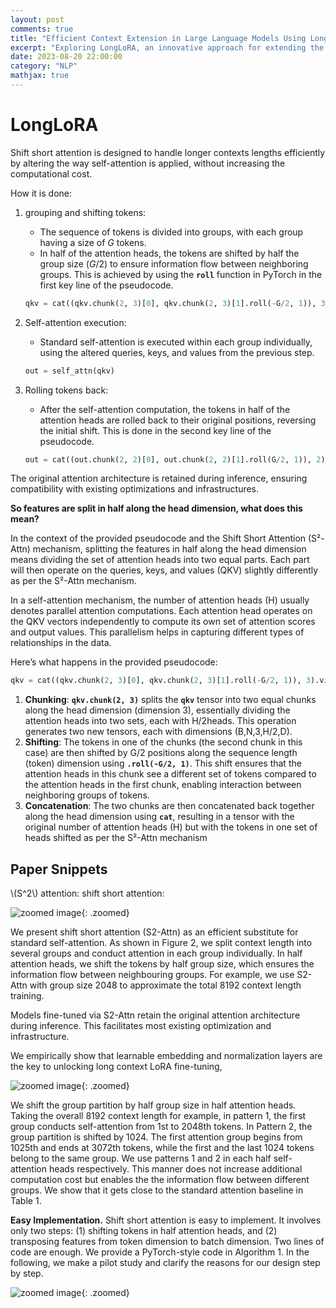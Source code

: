 ```yaml
---
layout: post
comments: true
title: "Efficient Context Extension in Large Language Models Using LongLoRA"
excerpt: "Exploring LongLoRA, an innovative approach for extending the context length of LLMs efficiently."
date: 2023-08-20 22:00:00
category: "NLP"
mathjax: true
---
```


# LongLoRA

Shift short attention is designed to handle longer contexts lengths efficiently by altering the way self-attention is applied, without increasing the computational cost.

How it is done:

1. grouping and shifting tokens:

	- The sequence of tokens is divided into groups, with each group having a size of *G* tokens.
	- In half of the attention heads, the tokens are shifted by half the group size (*G*/2) to ensure information flow between neighboring groups. This is achieved by using the **`roll`** function in PyTorch in the first key line of the pseudocode.

	```python
	qkv = cat((qkv.chunk(2, 3)[0], qkv.chunk(2, 3)[1].roll(-G/2, 1)), 3).view(B*N/G,G,3,H,D)
	```

2. Self-attention execution:

	- Standard self-attention is executed within each group individually, using the altered queries, keys, and values from the previous step.

	```python
	out = self_attn(qkv)
	```

3. Rolling tokens back:

	- After the self-attention computation, the tokens in half of the attention heads are rolled back to their original positions, reversing the initial shift. This is done in the second key line of the pseudocode.

	```python
	out = cat((out.chunk(2, 2)[0], out.chunk(2, 2)[1].roll(G/2, 1)), 2)
	```

The original attention architecture is retained during inference, ensuring compatibility with existing optimizations and infrastructures.

**So features are split in half along the head dimension, what does this mean?**

In the context of the provided pseudocode and the Shift Short Attention (S²-Attn) mechanism, splitting the features in half along the head dimension means dividing the set of attention heads into two equal parts. Each part will then operate on the queries, keys, and values (QKV) slightly differently as per the S²-Attn mechanism.

In a self-attention mechanism, the number of attention heads (H) usually denotes parallel attention computations. Each attention head operates on the QKV vectors independently to compute its own set of attention scores and output values. This parallelism helps in capturing different types of relationships in the data.

Here’s what happens in the provided pseudocode:

```python
qkv = cat((qkv.chunk(2, 3)[0], qkv.chunk(2, 3)[1].roll(-G/2, 1)), 3).view(B*N/G,G,3,H,D)

```

1. **Chunking**: **`qkv.chunk(2, 3)`** splits the **`qkv`** tensor into two equal chunks along the head dimension (dimension 3), essentially dividing the attention heads into two sets, each with H/2heads. This operation generates two new tensors, each with dimensions (B,N,3,H/2,D).
2. **Shifting**: The tokens in one of the chunks (the second chunk in this case) are then shifted by G/2 positions along the sequence length (token) dimension using **`.roll(-G/2, 1)`**. This shift ensures that the attention heads in this chunk see a different set of tokens compared to the attention heads in the first chunk, enabling interaction between neighboring groups of tokens.
3. **Concatenation**: The two chunks are then concatenated back together along the head dimension using **`cat`**, resulting in a tensor with the original number of attention heads (H) but with the tokens in one set of heads shifted as per the S²-Attn mechanism

## Paper Snippets

\\(S^2\\) attention: shift short attention:

![zoomed image](/assets/nlp/assets/image-20231005164105473.png){: .zoomed}

We present shift short attention (S2-Attn) as an efficient substitute for standard self-attention. As shown in Figure 2, we split context length into several groups and conduct attention in each group individually. In half attention heads, we shift the tokens by half group size, which ensures the information flow between neighbouring groups. For example, we use S2-Attn with group size 2048 to approximate the total 8192 context length training.

Models fine-tuned via S2-Attn retain the original attention architecture during inference. This facilitates most existing optimization and infrastructure.

We empirically show that learnable embedding and normalization layers are the key to unlocking long context LoRA fine-tuning,

![zoomed image](/assets/nlp/assets/image-20231005164056529.png){: .zoomed}

We shift the group partition by half group size in half attention heads. Taking the overall 8192 context length for example, in pattern 1, the first group conducts self-attention from 1st to 2048th tokens. In Pattern 2, the group partition is shifted by 1024. The first attention group begins from 1025th and ends at 3072th tokens, while the first and the last 1024 tokens belong to the same group. We use patterns 1 and 2 in each half self-attention heads respectively. This manner does not increase additional computation cost but enables the the information flow between different groups. We show that it gets close to the standard attention baseline in Table 1.

**Easy Implementation.** Shift short attention is easy to implement. It involves only two steps: (1) shifting tokens in half attention heads, and (2) transposing features from token dimension to batch dimension. Two lines of code are enough. We provide a PyTorch-style code in Algorithm 1. In the following, we make a pilot study and clarify the reasons for our design step by step.

![zoomed image](/assets/nlp/assets/image-20231005164124428.png){: .zoomed}
